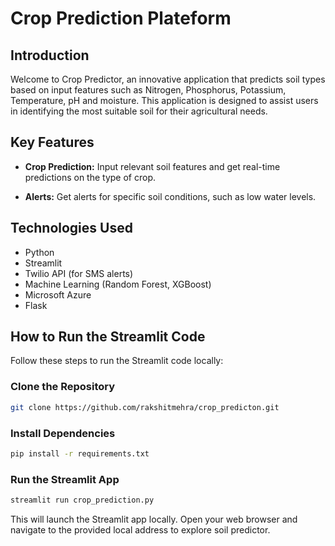 # Crop Prediction Plateform

## Introduction

Welcome to Crop Predictor, an innovative application that predicts soil types based on input features such as Nitrogen, Phosphorus, Potassium, Temperature, pH and moisture. This application is designed to assist users in identifying the most suitable soil for their agricultural needs.

## Key Features

- **Crop Prediction:** Input relevant soil features and get real-time predictions on the type of crop.

- **Alerts:** Get alerts for specific soil conditions, such as low water levels.

## Technologies Used

- Python
- Streamlit
- Twilio API (for SMS alerts)
- Machine Learning (Random Forest, XGBoost)
- Microsoft Azure
- Flask

## How to Run the Streamlit Code

Follow these steps to run the Streamlit code locally:

### Clone the Repository

```bash
git clone https://github.com/rakshitmehra/crop_predicton.git
```
### Install Dependencies
 ```bash
 pip install -r requirements.txt
 ```
 ### Run the Streamlit App
 ```bash
streamlit run crop_prediction.py
```
This will launch the Streamlit app locally. Open your web browser and navigate to the provided local address to explore soil predictor.
